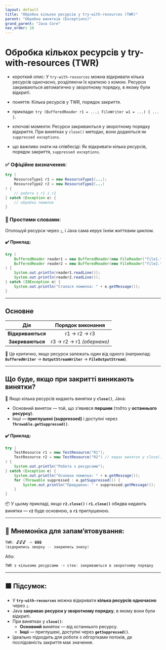 ```yaml
---
layout: default
title: "Обробка кількох ресурсів у try-with-resources (TWR)"
parent: "Обробка винятків (Exceptions)"
grand_parent: "Java Core"
nav_order: 10
---
```


# Обробка кількох ресурсів у try-with-resources (TWR)

* короткий опис: У `try-with-resources` можна відкривати кілька ресурсів одночасно, розділяючи їх крапкою з комою. Ресурси закриваються автоматично у зворотному порядку, в якому були відкриті.

* поняття: Кілька ресурсів у TWR, порядок закриття.

* приклади: `try (BufferedReader r1 = ...; FileWriter w1 = ...) { ... }`.

* ключові моменти: Ресурси закриваються у зворотному порядку відкриття. При винятках у `close()` методах, вони додаються як `suppressed exceptions`.

* що важливо знати на співбесіді: Як відкривати кілька ресурсів, порядок закриття, `suppressed exceptions`.

### **✅ Офіційне визначення:**

```java
try (
    ResourceType1 r1 = new ResourceType1(...);
    ResourceType2 r2 = new ResourceType2(...)
) {
    // робота з r1 і r2
} catch (Exception e) {
    // обробка помилок
}
```

### **🧠 Простими словами:**

Оголошуй ресурси через **`;`**, і Java сама керує їхнім життєвим циклом.

#### **✔️ Приклад:**

```java
try (
    BufferedReader reader1 = new BufferedReader(new FileReader("file1.txt"));
    BufferedReader reader2 = new BufferedReader(new FileReader("file2.txt"))
) {
    System.out.println(reader1.readLine());
    System.out.println(reader2.readLine());
} catch (IOException e) {
    System.out.println("Сталася помилка: " + e.getMessage());
}
```

---

## **Основне**

| Дія | Порядок виконання |
| :---: | :---: |
| **Відкриваються** | r1 -> r2 -> r3 |
| **Закриваються** | r3 -> r2 -> r1 *(обернено)* |

📌 Це критично, якщо ресурси залежать один від одного (наприклад: **`BufferedWriter`** -> **`OutputStreamWriter`** -> **`FileOutputStream`**).

---

## **Що буде, якщо при закритті виникають винятки?**

📌 Якщо кілька ресурсів кидають винятки у **`close()`**, Java:

* Основний виняток — той, що з'явився **першим** (тобто у **останнього ресурсу**).
* Інші — **приглушені (suppressed)** і доступні через **`Throwable.getSuppressed()`**.

#### **✔️ Приклад:**

```java
try (
    TestResource r1 = new TestResource("R1");
    TestResource r2 = new TestResource("R2") // кидає виняток у close()
) {
    System.out.println("Робота з ресурсами");
} catch (Exception e) {
    System.out.println("Основна помилка: " + e.getMessage());
    for (Throwable suppressed : e.getSuppressed()) {
        System.out.println("Придушено: " + suppressed.getMessage());
    }
}
```

📦 У цьому прикладі, якщо **`r2.close()`** і **`r1.close()`** обидва кидають винятки — **`r2`** буде основною, а **`r1`** приглушеною.

---

## **🧠 Мнемоніка для запам’ятовування:**

```java
TWR: 🔓🔓🔓 -> 🔒🔒🔒
(відкрились зверху -- закрились знизу)
```

Або:

```java
TWR з кількома ресурсами -> стек: закриваються в зворотному порядку
```

---

## **🟩 Підсумок:**

* У **`try-with-resources`** можна відкривати **кілька ресурсів одночасно** через **`;`**.
* Java **закриває ресурси у зворотному порядку**, в якому вони були відкриті.
* При винятках у **`close()`**:
  * **Основний** виняток — від останнього ресурсу.
  * **Інші** — приглушені, доступні через **`getSuppressed()`**.
* Ідеально підходить для роботи з обгортками потоків, де послідовність закриття має значення.
